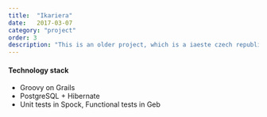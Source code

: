 ```yaml
---
title:  "Ikariera"
date:   2017-03-07
category: "project"
order: 3
description: "This is an older project, which is a iaeste czech republic job portal platform for students."
---
```

#### Technology stack

*   Groovy on Grails
*   PostgreSQL + Hibernate
*   Unit tests in Spock, Functional tests in Geb



